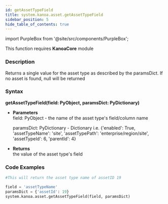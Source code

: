 ```yaml
---
id: getAssetTypeField
title: system.kanoa.asset.getAssetTypeField
sidebar_position: 5
hide_table_of_contents: true
---
```

import PurpleBox from '@site/src/components/PurpleBox';

<PurpleBox>This function requires <b>KanoaCore</b> module</PurpleBox>


### Description
Returns a single value for the asset type as described by the paramsDict. If no asset is found, null will be returned 

### Syntax
**getAssetTypeField(field: PyObject, paramsDict: PyDictionary)**

- **Parameters**  
    field: PyObject - the name of the asset type's field/column name
    
    paramsDict: PyDictionary - Dictionary i.e. {'enabled': True, 'assetTypeName': 'site', 'assetTypePath': 'enterprise/region/site', 'assetTypeId': 6, 'parentId': 4}

- **Returns**  
    the value of the asset type's field

### Code Examples

```py
#This will return the asset type name of assetID 19

field = 'assetTypeName'
paramsDict = {'assetId': 19}
system.kanoa.asset.getAssetTypeField(field, paramsDict)
```
